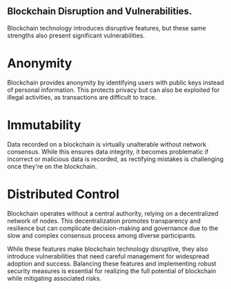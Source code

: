 ## Blockchain Disruption and Vulnerabilities.

Blockchain technology introduces disruptive features, but these same strengths also present significant vulnerabilities.

# Anonymity

Blockchain provides anonymity by identifying users with public keys instead of personal information. This protects privacy but can also be exploited for illegal activities, as transactions are difficult to trace.

# Immutability

Data recorded on a blockchain is virtually unalterable without network consensus. While this ensures data integrity, it becomes problematic if incorrect or malicious data is recorded, as rectifying mistakes is challenging once they're on the blockchain.

# Distributed Control

Blockchain operates without a central authority, relying on a decentralized network of nodes. This decentralization promotes transparency and resilience but can complicate decision-making and governance due to the slow and complex consensus process among diverse participants.

While these features make blockchain technology disruptive, they also introduce vulnerabilities that need careful management for widespread adoption and success. Balancing these features and implementing robust security measures is essential for realizing the full potential of blockchain while mitigating associated risks.
